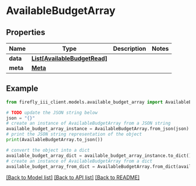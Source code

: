 # AvailableBudgetArray


## Properties

Name | Type | Description | Notes
------------ | ------------- | ------------- | -------------
**data** | [**List[AvailableBudgetRead]**](AvailableBudgetRead.md) |  | 
**meta** | [**Meta**](Meta.md) |  | 

## Example

```python
from firefly_iii_client.models.available_budget_array import AvailableBudgetArray

# TODO update the JSON string below
json = "{}"
# create an instance of AvailableBudgetArray from a JSON string
available_budget_array_instance = AvailableBudgetArray.from_json(json)
# print the JSON string representation of the object
print(AvailableBudgetArray.to_json())

# convert the object into a dict
available_budget_array_dict = available_budget_array_instance.to_dict()
# create an instance of AvailableBudgetArray from a dict
available_budget_array_from_dict = AvailableBudgetArray.from_dict(available_budget_array_dict)
```
[[Back to Model list]](../README.md#documentation-for-models) [[Back to API list]](../README.md#documentation-for-api-endpoints) [[Back to README]](../README.md)


